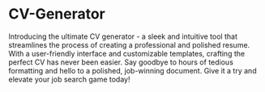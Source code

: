 # CV-Generator
Introducing the ultimate CV generator - a sleek and intuitive tool that streamlines the process of creating a professional and polished resume. With a user-friendly interface and customizable templates, crafting the perfect CV has never been easier. Say goodbye to hours of tedious formatting and hello to a polished, job-winning document. Give it a try and elevate your job search game today!